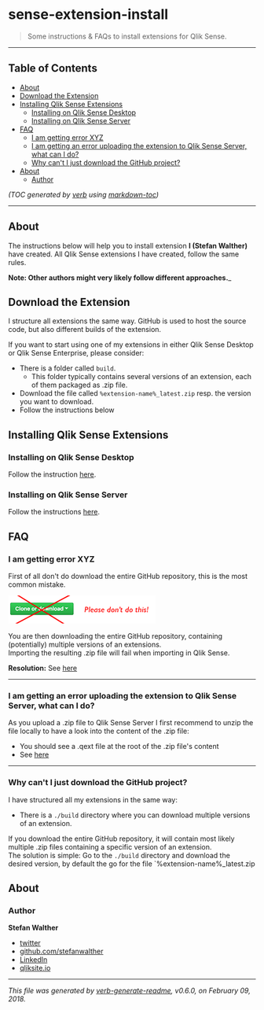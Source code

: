 # sense-extension-install

> Some instructions & FAQs to install extensions for Qlik Sense.

---

## Table of Contents

- [About](#about)
- [Download the Extension](#download-the-extension)
- [Installing Qlik Sense Extensions](#installing-qlik-sense-extensions)
  * [Installing on Qlik Sense Desktop](#installing-on-qlik-sense-desktop)
  * [Installing on Qlik Sense Server](#installing-on-qlik-sense-server)
- [FAQ](#faq)
  * [I am getting error XYZ](#i-am-getting-error-xyz)
  * [I am getting an error uploading the extension to Qlik Sense Server, what can I do?](#i-am-getting-an-error-uploading-the-extension-to-qlik-sense-server-what-can-i-do)
  * [Why can't I just download the GitHub project?](#why-cant-i-just-download-the-github-project)
- [About](#about-1)
  * [Author](#author)

_(TOC generated by [verb](https://github.com/verbose/verb) using [markdown-toc](https://github.com/jonschlinkert/markdown-toc))_

---

## About

The instructions below will help you to install extension **I (Stefan Walther)** have created. All Qlik Sense extensions I have created, follow the same rules.

__Note: Other authors might very likely follow different approaches.___

## Download the Extension

I structure all extensions the same way. GitHub is used to host the source code, but also different builds of the extension.  

If you want to start using one of my extensions in either Qlik Sense Desktop or Qlik Sense Enterprise, please consider:

- There is a folder called `build`. 
  - This folder typically contains several versions of an extension, each of them packaged as .zip file.
- Download the file called `%extension-name%_latest.zip` resp. the version you want to download.
- Follow the instructions below

## Installing Qlik Sense Extensions

### Installing on Qlik Sense Desktop

Follow the instruction [here](http://help.qlik.com/en-US/sense-developer/September2017/Subsystems/Extensions/Content/Howtos/deploy-extensions.htm).

### Installing on Qlik Sense Server

Follow the instructions [here](http://help.qlik.com/en-US/sense-developer/September2017/Subsystems/Extensions/Content/Howtos/deploy-extensions.htm).

## FAQ

### I am getting error XYZ

First of all don't do download the entire GitHub repository, this is the most common mistake.

![](./docs/images/dont-github-download.png)

You are then downloading the entire GitHub repository, containing (potentially) multiple versions of an extensions.  
Importing the resulting .zip file will fail when importing in Qlik Sense.

**Resolution:** See [here](#download-the-extension)

---
### I am getting an error uploading the extension to Qlik Sense Server, what can I do?  

As you upload a .zip file to Qlik Sense Server I first recommend to unzip the file locally to have a look into the content of the .zip file:

- You should see a .qext file at the root of the .zip file's content
- See [here](#download-the-extension)

---
### Why can't I just download the GitHub project?  

I have structured all my extensions in the same way:

- There is a `./build` directory where you can download multiple versions of an extension.

If you download the entire GitHub repository, it will contain most likely multiple .zip files containing a specific version of an extension.  
The solution is simple: Go to the `./build` directory and download the desired version, by default the go for the file `%extension-name%_latest.zip

## About

### Author
**Stefan Walther**

* [twitter](http://twitter.com/waltherstefan)  
* [github.com/stefanwalther](http://github.com/stefanwalther) 
* [LinkedIn](https://www.linkedin.com/in/stefanwalther/) 
* [qliksite.io](http://qliksite.io)

***

_This file was generated by [verb-generate-readme](https://github.com/verbose/verb-generate-readme), v0.6.0, on February 09, 2018._

